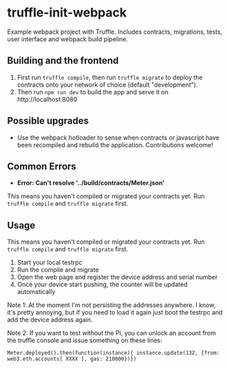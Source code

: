 # truffle-init-webpack
Example webpack project with Truffle. Includes contracts, migrations, tests, user interface and webpack build pipeline.

## Building and the frontend

1. First run `truffle compile`, then run `truffle migrate` to deploy the contracts onto your network of choice (default "development").
1. Then run `npm run dev` to build the app and serve it on http://localhost:8080

## Possible upgrades

* Use the webpack hotloader to sense when contracts or javascript have been recompiled and rebuild the application. Contributions welcome!

## Common Errors

* **Error: Can't resolve '../build/contracts/Meter.json'**

This means you haven't compiled or migrated your contracts yet. Run `truffle compile` and `truffle migrate` first.

## Usage

This means you haven't compiled or migrated your contracts yet. Run `truffle compile` and `truffle migrate` first.

1. Start your local testrpc
2. Run the compile and migrate
3. Open the web page and register the device address and serial number
4. Once your device start pushing, the counter will be updated automatically

Note 1: At the moment I'm not persisting the addresses anywhere. I know, it's pretty annoying, but if you need to load 
it again just boot the testrpc and add the device address again.

Note 2: If you want to test without the Pi, you can unlock an account from the truffle console and issue something on
these lines:

```
Meter.deployed().then(function(instance){ instance.update(132, {from: web3.eth.accounts[ XXXX ], gas: 210000})})
```

